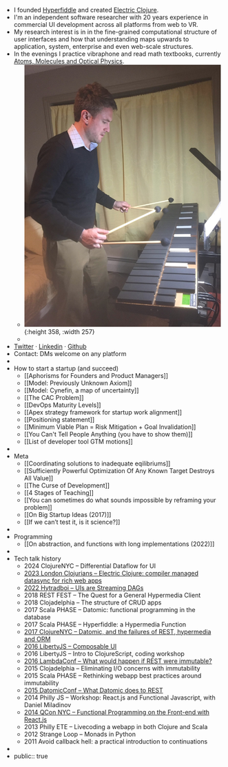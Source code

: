 - I founded [Hyperfiddle](https://www.hyperfiddle.net/) and created [Electric Clojure](https://github.com/hyperfiddle/electric).
- I'm an independent software researcher with 20 years experience in commercial UI development across all platforms from web to VR.
- My research interest is in in the fine-grained computational structure of user interfaces and how that understanding maps upwards to application, system, enterprise and even web-scale structures.
- In the evenings I practice vibraphone and read math textbooks, currently [Atoms, Molecules and Optical Physics](https://www.amazon.com/dp/3642543219).
	- ![2016-vibraphone.jpg](../assets/2016-vibraphone_1677511165637_0.jpg){:height 358, :width 257}
	-
- [Twitter](https://twitter.com/dustingetz) · [Linkedin](https://www.linkedin.com/in/dustingetz/) · [Github](https://github.com/dustingetz)
- Contact: DMs welcome on any platform
-
- How to start a startup (and succeed)
	- [[Aphorisms for Founders and Product Managers]]
	- [[Model: Previously Unknown Axiom]]
	- [[Model: Cynefin, a map of uncertainty]]
	- [[The CAC Problem]]
	- [[DevOps Maturity Levels]]
	- [[Apex strategy framework for startup work alignment]]
	- [[Positioning statement]]
	- [[Minimum Viable Plan = Risk Mitigation + Goal Invalidation]]
	- [[You Can't Tell People Anything (you have to show them)]]
	- [[List of developer tool GTM motions]]
-
- Meta
	- [[Coordinating solutions to inadequate eqilibriums]]
	- [[Sufficiently Powerful Optimization Of Any Known Target Destroys All Value]]
	- [[The Curse of Development]]
	- [[4 Stages of Teaching]]
	- [[You can sometimes do what sounds impossible by reframing your problem]]
	- [[On Big Startup Ideas (2017)]]
	- [[If we can’t test it, is it science?]]
-
- Programming
	- [[On abstraction, and functions with long implementations (2022)]]
-
- Tech talk history
	- 2024 ClojureNYC – Differential Dataflow for UI
	- [2023 London Clojurians – Electric Clojure: compiler managed datasync for rich web apps](https://www.youtube.com/watch?v=v-GE_P1JSOQ)
	- [2022 Hytradboi – UIs are Streaming DAGs](https://hyperfiddle.notion.site/UIs-are-streaming-DAGs-e181461681a8452bb9c7a9f10f507991)
	- 2018 REST FEST – The Quest for a General Hypermedia Client
	- 2018 Clojadelphia – The structure of CRUD apps
	- 2017 Scala PHASE – Datomic: functional programming in the database
	- 2017 Scala PHASE – Hyperfiddle: a Hypermedia Function
	- [2017 ClojureNYC – Datomic, and the failures of REST, hypermedia and ORM](https://s3.amazonaws.com/www.dustingetz.com/Getz+2017+Datomic%2C+ORM%2C+Hypermedia+-+ClojureNYC.pdf)
	- [2016 LibertyJS – Composable UI](https://www.youtube.com/watch?v=6888V9YsObM)
	- 2016 LibertyJS – Intro to ClojureScript, coding workshop
	- [2016 LambdaConf – What would happen if REST were immutable?](https://docs.google.com/document/d/1hb9qB_d9jlDUpgTSBcFELGhKuWVecVzgGCcOeR9UueE/edit#heading=h.up2n5n7x3shf)
	- 2015 Clojadelphia – Eliminating I/O concerns with immutability
	- 2015 Scala PHASE – Rethinking webapp best practices around immutability
	- [2015 DatomicConf – What Datomic does to REST](http://web.archive.org/web/20200810210507/http://www.dustingetz.com/:what-datomic-does-to-rest/)
	- 2014 Philly JS – Workshop: React.js and Functional Javascript, with Daniel Miladinov
	- [2014 QCon NYC – Functional Programming on the Front-end with React.js](https://www.infoq.com/presentations/fp-facebook-react)
	- 2013 Philly ETE – Livecoding a webapp in both Clojure and Scala
	- 2012 Strange Loop – Monads in Python
	- 2011 Avoid callback hell: a practical introduction to continuations
-
- public:: true
